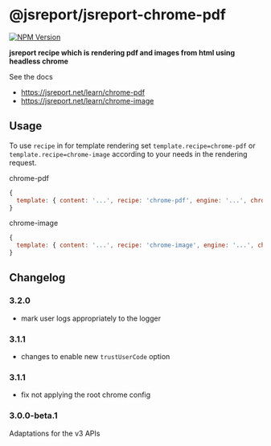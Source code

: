 # @jsreport/jsreport-chrome-pdf
[![NPM Version](http://img.shields.io/npm/v/@jsreport/jsreport-chrome-pdf.svg?style=flat-square)](https://npmjs.com/package/@jsreport/jsreport-chrome-pdf)

**jsreport recipe which is rendering pdf and images from html using headless chrome**

See the docs

- https://jsreport.net/learn/chrome-pdf
- https://jsreport.net/learn/chrome-image

## Usage
To use `recipe` in for template rendering set `template.recipe=chrome-pdf` or `template.recipe=chrome-image` according to your needs in the rendering request.

chrome-pdf

```js
{
  template: { content: '...', recipe: 'chrome-pdf', engine: '...', chrome: { ... } }
}
```

chrome-image

```js
{
  template: { content: '...', recipe: 'chrome-image', engine: '...', chromeImage: { ... } }
}
```

## Changelog

### 3.2.0

- mark user logs appropriately to the logger

### 3.1.1

- changes to enable new `trustUserCode` option

### 3.1.1

- fix not applying the root chrome config

### 3.0.0-beta.1

Adaptations for the v3 APIs
